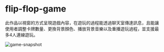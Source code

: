 # flip-flop-game

此作品以視窗的方式呈現遊戲內容，在遊玩的過程能透過聊天室傳達訊息，且能讓使用者調整卡牌數量、更換背景顏色、播放背景音樂以及重播遊玩過程，並支援最多4人連線遊玩。





![game-snapshot](https://github.com/dennis01160/flip-flop-game/blob/main/game-snapshot.jpg)
